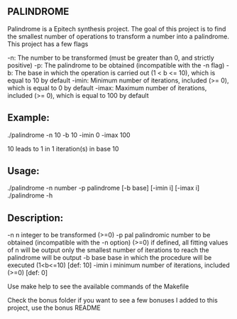 ## PALINDROME

Palindrome is a Epitech synthesis project. The goal of this project is to find the smallest number of operations to transform a number into a palindrome.
This project has a few flags

-n: The number to be transformed (must be greater than 0, and strictly positive)
-p: The palindrome to be obtained (incompatible with the -n flag)
-b: The base in which the operation is carried out (1 < b <= 10), which is equal to 10 by default
-imin: Minimum number of iterations, included (>= 0), which is equal to 0 by default
-imax: Maximum number of iterations, included (>= 0), which is equal to 100 by default

## Example:
./palindrome -n 10 -b 10 -imin 0 -imax 100

10 leads to 1 in 1 iteration(s) in base 10

## Usage:
./palindrome -n number -p palindrome [-b base] [-imin i] [-imax i]
./palindrome -h

## Description:
-n n       integer to be transformed (>=0)
-p pal     palindromic number to be obtained (incompatible with the -n option) (>=0)
            if defined, all fitting values of n will be output
            only the smallest number of iterations to reach the palindrome will be output
-b base    base in which the procedure will be executed (1<b<=10) [def: 10]
-imin i    minimum number of iterations, included (>=0) [def: 0]

Use make help to see the available commands of the Makefile

Check the bonus folder if you want to see a few bonuses I added to this project, use the bonus README

